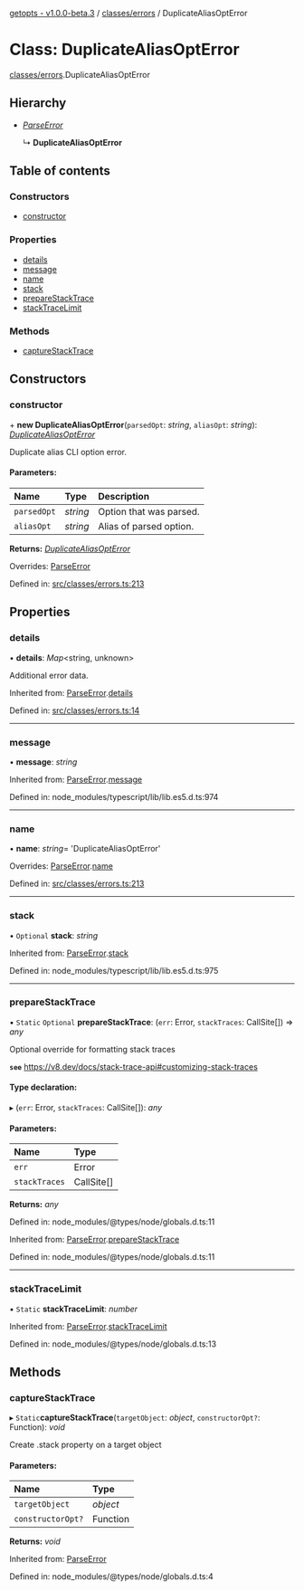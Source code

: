 [getopts - v1.0.0-beta.3](../README.md) / [classes/errors](../modules/classes_errors.md) / DuplicateAliasOptError

# Class: DuplicateAliasOptError

[classes/errors](../modules/classes_errors.md).DuplicateAliasOptError

## Hierarchy

- [_ParseError_](classes_errors.parseerror.md)

  ↳ **DuplicateAliasOptError**

## Table of contents

### Constructors

- [constructor](classes_errors.duplicatealiasopterror.md#constructor)

### Properties

- [details](classes_errors.duplicatealiasopterror.md#details)
- [message](classes_errors.duplicatealiasopterror.md#message)
- [name](classes_errors.duplicatealiasopterror.md#name)
- [stack](classes_errors.duplicatealiasopterror.md#stack)
- [prepareStackTrace](classes_errors.duplicatealiasopterror.md#preparestacktrace)
- [stackTraceLimit](classes_errors.duplicatealiasopterror.md#stacktracelimit)

### Methods

- [captureStackTrace](classes_errors.duplicatealiasopterror.md#capturestacktrace)

## Constructors

### constructor

\+ **new DuplicateAliasOptError**(`parsedOpt`: _string_, `aliasOpt`: _string_): [_DuplicateAliasOptError_](classes_errors.duplicatealiasopterror.md)

Duplicate alias CLI option error.

#### Parameters:

| Name        | Type     | Description             |
| :---------- | :------- | :---------------------- |
| `parsedOpt` | _string_ | Option that was parsed. |
| `aliasOpt`  | _string_ | Alias of parsed option. |

**Returns:** [_DuplicateAliasOptError_](classes_errors.duplicatealiasopterror.md)

Overrides: [ParseError](classes_errors.parseerror.md)

Defined in: [src/classes/errors.ts:213](https://github.com/prasadrajandran/node-getopts/blob/11bb392/src/classes/errors.ts#L213)

## Properties

### details

• **details**: _Map_<string, unknown\>

Additional error data.

Inherited from: [ParseError](classes_errors.parseerror.md).[details](classes_errors.parseerror.md#details)

Defined in: [src/classes/errors.ts:14](https://github.com/prasadrajandran/node-getopts/blob/11bb392/src/classes/errors.ts#L14)

---

### message

• **message**: _string_

Inherited from: [ParseError](classes_errors.parseerror.md).[message](classes_errors.parseerror.md#message)

Defined in: node_modules/typescript/lib/lib.es5.d.ts:974

---

### name

• **name**: _string_= 'DuplicateAliasOptError'

Overrides: [ParseError](classes_errors.parseerror.md).[name](classes_errors.parseerror.md#name)

Defined in: [src/classes/errors.ts:213](https://github.com/prasadrajandran/node-getopts/blob/11bb392/src/classes/errors.ts#L213)

---

### stack

• `Optional` **stack**: _string_

Inherited from: [ParseError](classes_errors.parseerror.md).[stack](classes_errors.parseerror.md#stack)

Defined in: node_modules/typescript/lib/lib.es5.d.ts:975

---

### prepareStackTrace

▪ `Static` `Optional` **prepareStackTrace**: (`err`: Error, `stackTraces`: CallSite[]) => _any_

Optional override for formatting stack traces

**`see`** https://v8.dev/docs/stack-trace-api#customizing-stack-traces

#### Type declaration:

▸ (`err`: Error, `stackTraces`: CallSite[]): _any_

#### Parameters:

| Name          | Type       |
| :------------ | :--------- |
| `err`         | Error      |
| `stackTraces` | CallSite[] |

**Returns:** _any_

Defined in: node_modules/@types/node/globals.d.ts:11

Inherited from: [ParseError](classes_errors.parseerror.md).[prepareStackTrace](classes_errors.parseerror.md#preparestacktrace)

Defined in: node_modules/@types/node/globals.d.ts:11

---

### stackTraceLimit

▪ `Static` **stackTraceLimit**: _number_

Inherited from: [ParseError](classes_errors.parseerror.md).[stackTraceLimit](classes_errors.parseerror.md#stacktracelimit)

Defined in: node_modules/@types/node/globals.d.ts:13

## Methods

### captureStackTrace

▸ `Static`**captureStackTrace**(`targetObject`: _object_, `constructorOpt?`: Function): _void_

Create .stack property on a target object

#### Parameters:

| Name              | Type     |
| :---------------- | :------- |
| `targetObject`    | _object_ |
| `constructorOpt?` | Function |

**Returns:** _void_

Inherited from: [ParseError](classes_errors.parseerror.md)

Defined in: node_modules/@types/node/globals.d.ts:4
